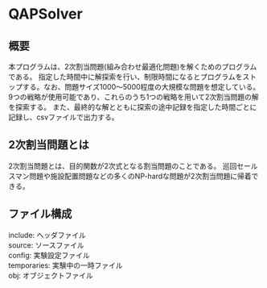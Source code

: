 # QAPSolver
## 概要
本プログラムは、2次割当問題(組み合わせ最適化問題)を解くためのプログラムである。
指定した時間中に解探索を行い、制限時間になるとプログラムをストップする。なお、問題サイズ1000〜5000程度の大規模な問題を想定している。
9つの戦略が使用可能であり、これらのうち1つの戦略を用いて2次割当問題の解を探索する。
また、最終的な解とともに探索の途中記録を指定した時間ごとに記録し、csvファイルで出力する。


## 2次割当問題とは
2次割当問題とは、目的関数が2次式となる割当問題のことである。
巡回セールスマン問題や施設配置問題などの多くのNP-hardな問題が2次割当問題に帰着できる。

## ファイル構成
include: ヘッダファイル  
source: ソースファイル  
config: 実験設定ファイル  
temporaries: 実験中の一時ファイル  
obj: オブジェクトファイル  